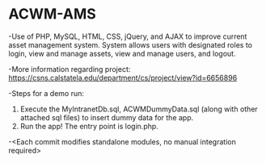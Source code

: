 # ACWM-AMS
-Use of PHP, MySQL, HTML, CSS, jQuery, and AJAX to improve current asset management system. System allows users with designated roles to login, view and manage assets, view and manage users, and logout.

-More information regarding project:
https://csns.calstatela.edu/department/cs/project/view?id=6656896

-Steps for a demo run:
1. Execute the MyIntranetDb.sql, ACWMDummyData.sql (along with other attached sql files) to insert dummy data for the app.
2. Run the app! The entry point is login.php.

-<Each commit modifies standalone modules, no manual integration required>

